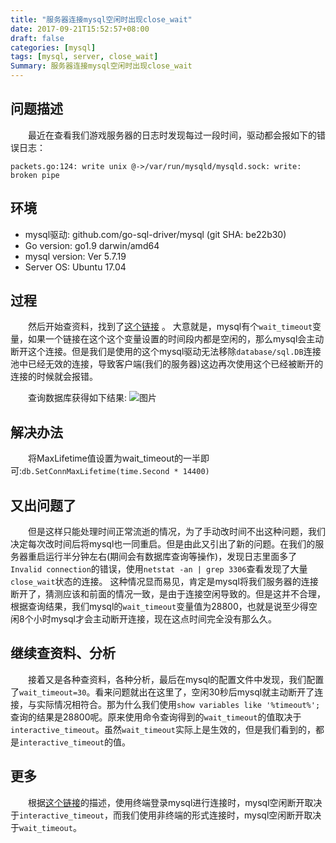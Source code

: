 ```yaml
---
title: "服务器连接mysql空闲时出现close_wait"
date: 2017-09-21T15:52:57+08:00
draft: false
categories: [mysql]
tags: [mysql, server, close_wait]
Summary: 服务器连接mysql空闲时出现close_wait
---
```


## 问题描述

　　最近在查看我们游戏服务器的日志时发现每过一段时间，驱动都会报如下的错误日志：
```
packets.go:124: write unix @->/var/run/mysqld/mysqld.sock: write: broken pipe
```

## 环境
* mysql驱动: github.com/go-sql-driver/mysql (git SHA: be22b30)
* Go version: go1.9 darwin/amd64
* mysql version: Ver 5.7.19
* Server OS: Ubuntu 17.04

## 过程

　　然后开始查资料，找到了[这个链接](https://github.com/go-sql-driver/mysql/issues/446) 。
大意就是，mysql有个```wait_timeout```变量，如果一个链接在这个这个变量设置的时间段内都是空闲的，那么mysql会主动断开这个连接。但是我们是使用的这个mysql驱动无法移除```database/sql.DB```连接池中已经无效的连接，导致客户端(我们的服务器)这边再次使用这个已经被断开的连接的时候就会报错。

　　查询数据库获得如下结果:
![图片](../../img/mysql-show-timeout.png)

## 解决办法
　　将MaxLifetime值设置为wait_timeout的一半即可:```db.SetConnMaxLifetime(time.Second * 14400)```

## 又出问题了

　　但是这样只能处理时间正常流逝的情况，为了手动改时间不出这种问题，我们决定每次改时间后将mysql也一同重启。但是由此又引出了新的问题。在我们的服务器重启运行半分钟左右(期间会有数据库查询等操作)，发现日志里面多了```Invalid connection```的错误，使用```netstat -an | grep 3306```查看发现了大量```close_wait```状态的连接。
这种情况显而易见，肯定是mysql将我们服务器的连接断开了，猜测应该和前面的情况一致，是由于连接空闲导致的。但是这并不合理，根据查询结果，我们mysql的```wait_timeout```变量值为28800，也就是说至少得空闲8个小时mysql才会主动断开连接，现在这点时间完全没有那么久。

## 继续查资料、分析

　　接着又是各种查资料，各种分析，最后在mysql的配置文件中发现，我们配置了```wait_timeout=30```。看来问题就出在这里了，空闲30秒后mysql就主动断开了连接，与实际情况相符合。那为什么我们使用```show variables like '%timeout%';```查询的结果是28800呢。原来使用命令查询得到的```wait_timeout```的值取决于```interactive_timeout```。虽然```wait_timeout```实际上是生效的，但是我们看到的，都是```interactive_timeout```的值。

## 更多
　　根据[这个链接](http://blog.phpdr.net/mysql-%E4%BA%A4%E4%BA%92%E6%A8%A1%E5%BC%8F%E5%92%8C%E9%9D%9E%E4%BA%A4%E4%BA%92%E6%A8%A1%E5%BC%8F.html)的描述，使用终端登录mysql进行连接时，mysql空闲断开取决于```interactive_timeout```，而我们使用非终端的形式连接时，mysql空闲断开取决于```wait_timeout```。

